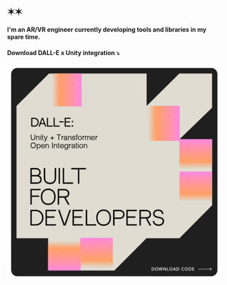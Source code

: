 ## ✶✶ 

#### I'm an AR/VR engineer currently developing tools and libraries in my spare time. 
#### Download DALL-E x Unity integration ⤵

<img src="dalle.png" width="500"/>
